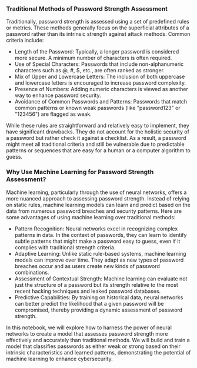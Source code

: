### Traditional Methods of Password Strength Assessment

Traditionally, password strength is assessed using a set of predefined rules or metrics. These methods generally focus on the superficial attributes of a password rather than its intrinsic strength against attack methods. Common criteria include:

* Length of the Password: Typically, a longer password is considered more secure. A minimum number of characters is often required.
* Use of Special Characters: Passwords that include non-alphanumeric characters such as @, #, $, etc., are often ranked as stronger.
* Mix of Upper and Lowercase Letters: The inclusion of both uppercase and lowercase letters is encouraged to increase password complexity.
* Presence of Numbers: Adding numeric characters is viewed as another way to enhance password security.
* Avoidance of Common Passwords and Patterns: Passwords that match common patterns or known weak passwords (like "password123" or "123456") are flagged as weak.

While these rules are straightforward and relatively easy to implement, they have significant drawbacks. They do not account for the holistic security of a password but rather check it against a checklist. As a result, a password might meet all traditional criteria and still be vulnerable due to predictable patterns or sequences that are easy for a human or a computer algorithm to guess.

### Why Use Machine Learning for Password Strength Assessment?

Machine learning, particularly through the use of neural networks, offers a more nuanced approach to assessing password strength. Instead of relying on static rules, machine learning models can learn and predict based on the data from numerous password breaches and security patterns. Here are some advantages of using machine learning over traditional methods:

* Pattern Recognition: Neural networks excel in recognizing complex patterns in data. In the context of passwords, they can learn to identify subtle patterns that might make a password easy to guess, even if it complies with traditional strength criteria.
* Adaptive Learning: Unlike static rule-based systems, machine learning models can improve over time. They adapt as new types of password breaches occur and as users create new kinds of password combinations.
* Assessment of Contextual Strength: Machine learning can evaluate not just the structure of a password but its strength relative to the most recent hacking techniques and leaked password databases.
* Predictive Capabilities: By training on historical data, neural networks can better predict the likelihood that a given password will be compromised, thereby providing a dynamic assessment of password strength.

In this notebook, we will explore how to harness the power of neural networks to create a model that assesses password strength more effectively and accurately than traditional methods. We will build and train a model that classifies passwords as either weak or strong based on their intrinsic characteristics and learned patterns, demonstrating the potential of machine learning to enhance cybersecurity.
